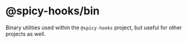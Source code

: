 # @spicy-hooks/bin

Binary utilities used within the `@spicy-hooks` project, but useful for other projects as well.  
